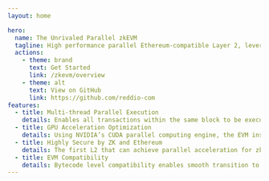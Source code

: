 ```yaml
---
layout: home

hero:
  name: The Unrivaled Parallel zkEVM
  tagline: High performance parallel Ethereum-compatible Layer 2, leveraging zero-knowledge technology to achieve unrivaled computation scale with Ethereum-level security.
  actions:
    - theme: brand
      text: Get Started
      link: /zkevm/overview
    - theme: alt
      text: View on GitHub
      link: https://github.com/reddio-com
features:
  - title: Multi-thread Parallel Execution
    details: Enables all transactions within the same block to be executed in parallel optimistically across multiple threads, leveraging the multi-core servers to achieve high throughput and low transaction fees.
  - title: GPU Acceleration Optimization
    details: Using NVIDIA’s CUDA parallel computing engine, the EVM instruction set has been optimized to accelerate its execution on GPU machines, resulting in performance that is magnitudes higher than the original multithreaded parallel execution.
  - title: Highly Secure by ZK and Ethereum
    details: The first L2 that can achieve parallel acceleration for zkEVM, ensuring high performance of our L2 while  providing the most reliable validity proofs on Ethereum
  - title: EVM Compatibility
    details: Bytecode level compatibility enables smooth transition to Layer 2 with all of your solidity smart contract code.
---
```

<style>
:root {
  --vp-home-hero-name-color: transparent;
  --vp-home-hero-name-background: linear-gradient(120deg,#fb9386 0%,#e63537 70.82%,#526cfd 100%);
}
.action:first-child > a {
  background: linear-gradient(92.55deg, #FA9487 0.84%, #E63537 55.46%, #E53539 55.47%, #8858B4 100%) !important;
  border: none;
}
</style>
